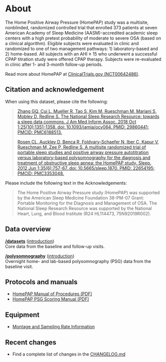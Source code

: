 # About

The Home Positive Airway Pressure (HomePAP) study was a multisite, nonblinded, randomized controlled trial that enrolled 373 patients at seven American Academy of Sleep Medicine (AASM)-accredited academic sleep centers with a high pretest probability of moderate to severe OSA (based on a clinical algorithm). Eligible subjects were evaluated in clinic and randomized to one of two management pathways: 1) laboratory-based and 2) home-based. All subjects with an AHI ≥ 15 who underwent a successful CPAP titration study were offered CPAP therapy. Subjects were re-evaluated in clinic after 1- and 3-month follow-up periods.

Read more about HomePAP at [ClinicalTrials.gov (NCT00642486)](https://clinicaltrials.gov/ct2/show/NCT00642486).

## Citation and acknowledgement

When using this dataset, please cite the following:

> [Zhang GQ, Cui L, Mueller R, Tao S, Kim M, Rueschman M, Mariani S, Mobley D, Redline S. The National Sleep Research Resource: towards a sleep data commons. J Am Med Inform Assoc. 2018 Oct 1;25(10):1351-1358. doi: 10.1093/jamia/ocy064. PMID: 29860441; PMCID: PMC6188513.](https://pubmed.ncbi.nlm.nih.gov/29860441/)
>
> [Rosen CL, Auckley D, Benca R, Foldvary-Schaefer N, Iber C, Kapur V, Rueschman M, Zee P, Redline S. A multisite randomized trial of portable sleep studies and positive airway pressure autotitration versus laboratory-based polysomnography for the diagnosis and treatment of obstructive sleep apnea: the HomePAP study. Sleep. 2012 Jun 1;35(6):757-67. doi: 10.5665/sleep.1870. PMID: 22654195; PMCID: PMC3353048.](https://pubmed.ncbi.nlm.nih.gov/22654195/)

Please include the following text in the Acknowledgements:

> The Home Positive Airway Pressure study (HomePAP) was supported by the American Sleep Medicine Foundation 38-PM-07 Grant: Portable Monitoring for the Diagnosis and Management of OSA. The National Sleep Research Resource was supported by the National Heart, Lung, and Blood Institute (R24 HL114473, 75N92019R002).

## Data overview

**[/datasets](:files_path:/datasets)** ([introduction](:pages_path:/dataset-introduction.md)) <br/> Core data from the baseline and follow-up visits.

**[/polysomnography](:files_path:/polysomnography)** ([introduction](:pages_path:/polysomnography-introduction.md)) <br/> Overnight home- and lab-based polysomnography (PSG) data from the baseline visit.

## Protocols and manuals

- [HomePAP Manual of Procedures (PDF)](:files_path:/documentation?f=HomePAP_Manual_of_Procedures.pdf)
- [HomePAP PSG Scoring Manual (PDF)](:files_path:/documentation?f=HomePAP_PSG_Scoring_Manual.pdf)

## Equipment

- [Montage and Sampling Rate Information](:pages_path:/montage-and-sampling-rate-information.md)

## Recent changes

- Find a complete list of changes in the [CHANGELOG.md](:pages_path:/CHANGELOG.md)
